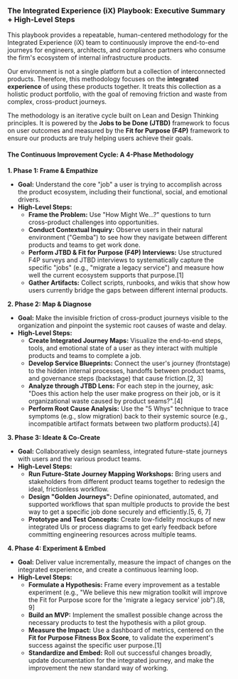 

### **The Integrated Experience (iX) Playbook: Executive Summary \+ High-Level Steps**

This playbook provides a repeatable, human-centered methodology for the Integrated Experience (iX) team to continuously improve the end-to-end journeys for engineers, architects, and compliance partners who consume the firm's ecosystem of internal infrastructure products.

Our environment is not a single platform but a collection of interconnected products. Therefore, this methodology focuses on the **integrated experience** of using these products together. It treats this collection as a holistic product portfolio, with the goal of removing friction and waste from complex, cross-product journeys.

The methodology is an iterative cycle built on Lean and Design Thinking principles. It is powered by the **Jobs to be Done (JTBD)** framework to focus on user outcomes and measured by the **Fit for Purpose (F4P)** framework to ensure our products are truly helping users achieve their goals.

#### **The Continuous Improvement Cycle: A 4-Phase Methodology**

**1\. Phase 1: Frame & Empathize**

* **Goal:** Understand the core "job" a user is trying to accomplish across the product ecosystem, including their functional, social, and emotional drivers.  
* **High-Level Steps:**  
  * **Frame the Problem:** Use "How Might We...?" questions to turn cross-product challenges into opportunities.  
  * **Conduct Contextual Inquiry:** Observe users in their natural environment ("Gemba") to see how they navigate between different products and teams to get work done.  
  * **Perform JTBD & Fit for Purpose (F4P) Interviews:** Use structured F4P surveys and JTBD interviews to systematically capture the specific "jobs" (e.g., "migrate a legacy service") and measure how well the current ecosystem supports that purpose.\[1\]  
  * **Gather Artifacts:** Collect scripts, runbooks, and wikis that show how users currently bridge the gaps between different internal products.

**2\. Phase 2: Map & Diagnose**

* **Goal:** Make the invisible friction of cross-product journeys visible to the organization and pinpoint the systemic root causes of waste and delay.  
* **High-Level Steps:**  
  * **Create Integrated Journey Maps:** Visualize the end-to-end steps, tools, and emotional state of a user as they interact with multiple products and teams to complete a job.  
  * **Develop Service Blueprints:** Connect the user's journey (frontstage) to the hidden internal processes, handoffs between product teams, and governance steps (backstage) that cause friction.\[2, 3\]  
  * **Analyze through JTBD Lens:** For each step in the journey, ask: "Does this action help the user make progress on their job, or is it organizational waste caused by product seams?".\[4\]  
  * **Perform Root Cause Analysis:** Use the "5 Whys" technique to trace symptoms (e.g., slow migration) back to their systemic source (e.g., incompatible artifact formats between two platform products).\[4\]

**3\. Phase 3: Ideate & Co-Create**

* **Goal:** Collaboratively design seamless, integrated future-state journeys with users and the various product teams.  
* **High-Level Steps:**  
  * **Run Future-State Journey Mapping Workshops:** Bring users and stakeholders from different product teams together to redesign the ideal, frictionless workflow.  
  * **Design "Golden Journeys":** Define opinionated, automated, and supported workflows that span multiple products to provide the best way to get a specific job done securely and efficiently.\[5, 6, 7\]  
  * **Prototype and Test Concepts:** Create low-fidelity mockups of new integrated UIs or process diagrams to get early feedback before committing engineering resources across multiple teams.

**4\. Phase 4: Experiment & Embed**

* **Goal:** Deliver value incrementally, measure the impact of changes on the integrated experience, and create a continuous learning loop.  
* **High-Level Steps:**  
  * **Formulate a Hypothesis:** Frame every improvement as a testable experiment (e.g., "We believe this new migration toolkit will improve the Fit for Purpose score for the 'migrate a legacy service' job").\[8, 9\]  
  * **Build an MVP:** Implement the smallest possible change across the necessary products to test the hypothesis with a pilot group.  
  * **Measure the Impact:** Use a dashboard of metrics, centered on the **Fit for Purpose Fitness Box Score**, to validate the experiment's success against the specific user purpose.\[1\]  
  * **Standardize and Embed:** Roll out successful changes broadly, update documentation for the integrated journey, and make the improvement the new standard way of working.
